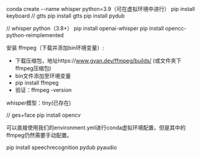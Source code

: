 conda create --name whisper python=3.9（可在虚拟环境中进行）
pip install keyboard
// gtts
pip install gtts
pip install pydub

// whisper
python（3.8+）
pip install openai-whisper
pip install opencc-python-reimplemented

安装 ffmpeg（下载并添加bin环境变量）:

- 下载压缩包，地址https://www.gyan.dev/ffmpeg/builds/ (或文件夹下ffmpeg压缩包)
- bin文件添加至环境变量
- pip install ffmpeg
- 验证：ffmpeg -version

whisper模型：tiny(已存在)

// ges+face
pip install opencv

可以直接使用我们的environment.yml进行conda虚拟环境配置，但是其中的ffmpeg仍然需要手动配置。

pip install speechrecognition pydub pyaudio
